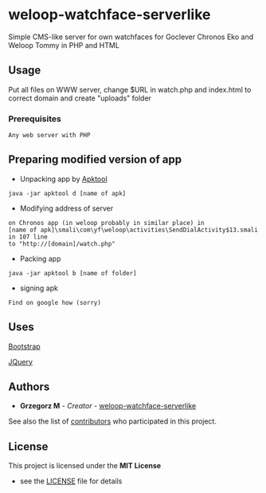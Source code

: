 # weloop-watchface-serverlike

Simple CMS-like server for own watchfaces for Goclever Chronos Eko and Weloop Tommy in PHP and HTML


## Usage

Put all files on WWW server, change $URL in watch.php and index.html to correct domain and create "uploads" folder

### Prerequisites

```
Any web server with PHP 
```


## Preparing modified version of app

* Unpacking app by [Apktool](https://ibotpeaches.github.io/Apktool/) 
```
java -jar apktool d [name of apk]
```
* Modifying address of server  
```
on Chronos app (in weloop probably in similar place) in 
[name of apk]\smali\com\yf\weloop\activities\SendDialActivity$13.smali in 107 line
to "http://[domain]/watch.php"
```
* Packing app 
```
java -jar apktool b [name of folder]
```
* signing apk
```
Find on google how (sorry)
```

## Uses

[Bootstrap](https://getbootstrap.com/)

[JQuery](https://jquery.com/)
## Authors

* **Grzegorz M** - *Creator* - [weloop-watchface-serverlike](https://github.com/grzesjam/weloop-watchface-serverlike)

See also the list of [contributors](https://github.com/grzesjam/weloop-watchface-serverlike/graphs/contributors) who participated in this project.

## License

This project is licensed under the **MIT License**
- see the [LICENSE](LICENSE) file for details
